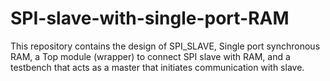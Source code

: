 # SPI-slave-with-single-port-RAM
This repository contains the design of SPI_SLAVE, Single port synchronous RAM, a Top module (wrapper) to connect SPI slave with RAM, and a testbench that acts as a master that initiates communication with slave. 
